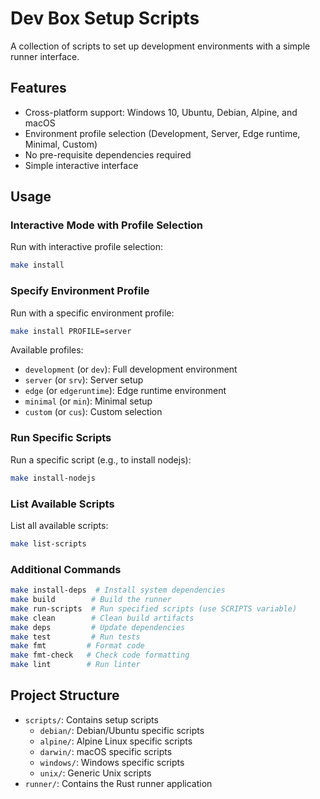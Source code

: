 # Dev Box Setup Scripts

A collection of scripts to set up development environments with a simple runner interface.

## Features

- Cross-platform support: Windows 10, Ubuntu, Debian, Alpine, and macOS
- Environment profile selection (Development, Server, Edge runtime, Minimal, Custom)
- No pre-requisite dependencies required
- Simple interactive interface

## Usage

### Interactive Mode with Profile Selection

Run with interactive profile selection:

```bash
make install
```

### Specify Environment Profile

Run with a specific environment profile:

```bash
make install PROFILE=server
```

Available profiles:
- `development` (or `dev`): Full development environment
- `server` (or `srv`): Server setup
- `edge` (or `edgeruntime`): Edge runtime environment
- `minimal` (or `min`): Minimal setup
- `custom` (or `cus`): Custom selection

### Run Specific Scripts

Run a specific script (e.g., to install nodejs):

```bash
make install-nodejs
```

### List Available Scripts

List all available scripts:

```bash
make list-scripts
```

### Additional Commands

```bash
make install-deps  # Install system dependencies
make build        # Build the runner
make run-scripts  # Run specified scripts (use SCRIPTS variable)
make clean        # Clean build artifacts
make deps         # Update dependencies
make test         # Run tests
make fmt         # Format code
make fmt-check   # Check code formatting
make lint        # Run linter
```

## Project Structure

- `scripts/`: Contains setup scripts
  - `debian/`: Debian/Ubuntu specific scripts
  - `alpine/`: Alpine Linux specific scripts
  - `darwin/`: macOS specific scripts
  - `windows/`: Windows specific scripts
  - `unix/`: Generic Unix scripts
- `runner/`: Contains the Rust runner application
